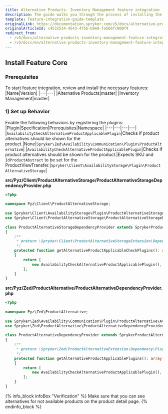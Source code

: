 ```yaml
---
title: Alternative Products- Inventory Management feature integration
description: The guide walks you through the process of installing the Alternative products and Inventory features into the project.
template: feature-integration-guide-template
originalLink: https://documentation.spryker.com/v5/docs/alternative-products-inventory-management-feature-integration
originalArticleId: c4532534-4543-475b-b9e0-fa566fc000f4
redirect_from:
  - /v5/docs/alternative-products-inventory-management-feature-integration
  - /v5/docs/en/alternative-products-inventory-management-feature-integration
---
```


## Install Feature Core
### Prerequisites
To start feature integration, review and install the necessary features:
|Name|Version|
|---|---|
|Alternative Products|master|
|Inventory Management|master|

### 1) Set up Behavior
Enable the following behaviors by registering the plugins:
|Plugin|Specification|Prerequisites|Namespace|
|---|---|---|---|
|`AvailabilityCheckAlternativeProductApplicablePlugin`|Checks if product alternatives should be shown for the product.|None|`Spryker\Zed\Availability\Communication\Plugin\ProductAlternative`|
|`AvailabilityCheckAlternativeProductApplicablePlugin`|Checks if product alternatives should be shown for the product.|Expects SKU and `IdProductAbstract` to be set for the ProductViewTransfer.|`Spryker\Client\AvailabilityStorage\Plugin\ProductAlternativeStorage`|

**src/Pyz/Client/ProductAlternativeStorage/ProductAlternativeStorageDependencyProvider.php**

```php
<?php
 
namespace Pyz\Client\ProductAlternativeStorage;
 
use Spryker\Client\AvailabilityStorage\Plugin\ProductAlternativeStorage\AvailabilityCheckAlternativeProductApplicablePlugin;
use Spryker\Client\ProductAlternativeStorage\ProductAlternativeStorageDependencyProvider as SprykerProductAlternativeStorageDependencyProvider;
 
class ProductAlternativeStorageDependencyProvider extends SprykerProductAlternativeStorageDependencyProvider
{
	/**
	 * @return \Spryker\Client\ProductAlternativeStorageExtension\Dependency\Plugin\AlternativeProductApplicablePluginInterface[]
	 */
	protected function getAlternativeProductApplicableCheckPlugins(): array
	{
		return [
			new AvailabilityCheckAlternativeProductApplicablePlugin(),
		];
	}
}
```

**src/Pyz/Zed/ProductAlternative/ProductAlternativeDependencyProvider.php**

```php
<?php
 
namespace Pyz\Zed\ProductAlternative;
 
use Spryker\Zed\Availability\Communication\Plugin\ProductAlternative\AvailabilityCheckAlternativeProductApplicablePlugin;
use Spryker\Zed\ProductAlternative\ProductAlternativeDependencyProvider as SprykerProductAlternativeDependencyProvider;
 
class ProductAlternativeDependencyProvider extends SprykerProductAlternativeDependencyProvider
{
	/**
	 * @return \Spryker\Zed\ProductAlternativeExtension\Dependency\Plugin\AlternativeProductApplicablePluginInterface[]
	 */
	protected function getAlternativeProductApplicablePlugins(): array
	{
		return [
			new AvailabilityCheckAlternativeProductApplicablePlugin(),
		];
	}
}
```

{% info_block infoBox "Verification" %}
Make sure that you can see alternatives for not available products on the product detail page.
{% endinfo_block %}
